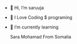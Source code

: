 - 👋 Hi, I’m saruuja

- 👀 I Love  Coding $ programing 

- 🌱 I’m currently learning 



     Sara Mohamad From Somalia




